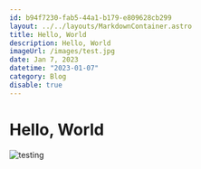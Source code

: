 ```yaml
---
id: b94f7230-fab5-44a1-b179-e809628cb299
layout: ../../layouts/MarkdownContainer.astro
title: Hello, World
description: Hello, World
imageUrl: /images/test.jpg
date: Jan 7, 2023
datetime: "2023-01-07"
category: Blog
disable: true
---
```


# Hello, World

![testing](/images/test.jpg)
